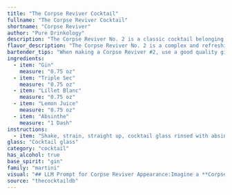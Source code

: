 ```yaml
---
title: "The Corpse Reviver Cocktail"
fullname: "The Corpse Reviver Cocktail"
shortname: "Corpse Reviver"
author: "Pure Drinkology"
description: "The Corpse Reviver No. 2 is a classic cocktail belonging to the **Sour** family, a category characterized by a base spirit, citrus juice, and a sweetener.  Its origin dates back to the 1920s, likely invented by Harry MacElhone at Harry's New York Bar in Paris. "
flavor_description: "The Corpse Reviver No. 2 is a complex and refreshing cocktail. The gin provides a crisp, juniper-forward base, while the triple sec adds a touch of orange sweetness. Lillet Blanc contributes a dry, slightly bitter note, and the lemon juice brightens the palate with its tartness. A whisper of absinthe adds a subtle herbal and aniseed complexity, making this cocktail both invigorating and intriguing. "
bartender_tips: "When making a Corpse Reviver #2, use a good quality gin for a balanced flavor.  For the absinthe, a small splash is key;  too much will overpower the drink.  Shake well with ice to ensure thorough chilling and dilution.  Garnish with a lemon twist for a classic touch. "
ingredients:
  - item: "Gin"
    measure: "0.75 oz"
  - item: "Triple Sec"
    measure: "0.75 oz"
  - item: "Lillet Blanc"
    measure: "0.75 oz"
  - item: "Lemon Juice"
    measure: "0.75 oz"
  - item: "Absinthe"
    measure: "1 Dash"
instructions:
  - item: "Shake, strain, straight up, cocktail glass rinsed with absinthe."
glass: "Cocktail glass"
category: "cocktail"
has_alcohol: true
base_spirit: "gin"
family: "martini"
visual: "## LLM Prompt for Corpse Reviver Appearance:Imagine a **Corpse Reviver No. 2** resting in a chilled coupe glass. Describe its visual appeal:**Focus on:*** **Color:** What is the overall hue? Is it pale, vibrant, or somewhere in between?  * **Clarity:** Is the drink crystal clear, slightly hazy, or does it have any sediment?* **Texture:** Does it appear smooth, silky, or have any visible layers? * **Garnish:**  Describe the chosen garnish and its positioning in the glass. How does it complement the drink's visual appeal?* **Overall Impression:** Does it appear sophisticated, refreshing, or intriguing?  What emotion does it evoke in you?**Remember:*** Use vivid language to describe the visual characteristics.* Avoid mentioning specific measurements or ingredients.  Focus solely on the visual experience. * Consider the light conditions and how they influence the appearance.**Example:**The Corpse Reviver No. 2 glimmers in the soft light, a pale, ethereal yellow reminiscent of a moonlit sky. Its surface is perfectly smooth, unbroken by any visible layers or ice. A delicate twist of lemon zest, kissed with a touch of absinthe, rests elegantly on the rim of the coupe, a vibrant green contrast against the golden hue of the drink. "
source: "thecocktaildb"
---
```


